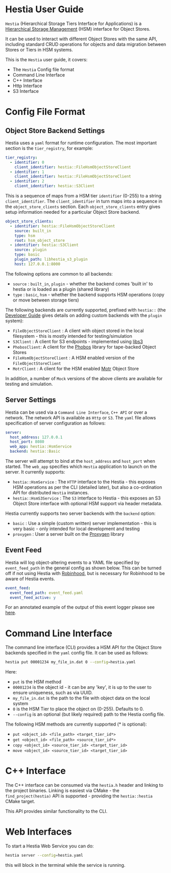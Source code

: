# Hestia User Guide

`Hestia` (Hierarchical Storage Tiers Interface for Applications) is a [Hierarchical Storage Management](https://en.wikipedia.org/wiki/Hierarchical_storage_management) (HSM) interface for Object Stores.

It can be used to interact with different Object Stores with the same API, including standard CRUD operations for objects and data migration between Stores or Tiers in HSM systems.

This is the `Hestia` user guide, it covers:

* The `Hestia` Config file format
* Command Line Interface
* C++ Interface
* Http Interface
* S3 Interface

# Config File Format

## Object Store Backend Settings

Hestia uses a `yaml` format for runtime configuration. The most important section is the `tier_registry`, for example:

```yaml
tier_registry:
  - identifier: 0
    client_identifier: hestia::FileHsmObjectStoreClient
  - identifier: 1
    client_identifier: hestia::FileHsmObjectStoreClient
  - identifier: 2
    client_identifier: hestia::S3Client
```

This is a sequence of maps from a HSM tier `identifier` (0-255) to a string `client_identifier`. The `client_identifier` in turn maps into a sequence in the `object_store_clients` section. Each `object_store_clients` entry gives setup information needed for a particular Object Store backend.

```yaml
object_store_clients:
  - identifier: hestia::FileHsmObjectStoreClient
    source: built_in
    type: hsm
    root: hsm_object_store
  - identifier: hestia::S3Client
    source: plugin
    type: basic
    plugin_path: libhestia_s3_plugin
    host: 127.0.0.1:8000
```

The following options are common to all backends:

* `source` : `built_in`, `plugin` - whether the backend comes 'built in' to hestia or is loaded as a plugin (shared library)
* `type` : `basic`, `hsm` - whether the backend supports HSM operations (copy or move between storage tiers)

The following backends are currently supported, prefixed with `hestia::` (the [Developer Guide](DeveloperGuide.md) gives details on adding custom backends with the `plugin` system):

* `FileObjectStoreClient` : A client with object stored in the local filesystem - this is mostly intended for testing/simulation
* `S3Client` : A client for S3 endpoints - implemented using [libs3](https://github.com/bji/libs3)
* `PhobosClient`: A client for the [Phobos](https://github.com/cea-hpc/phobos) library for tape-backed Object Stores
* `FileHsmObjectStoreClient` : A HSM enabled version of the `FileObjectStoreClient`
* `MotrClient` : A client for the HSM enabled [Motr](https://github.com/Seagate/cortx-motr) Object Store

In addition, a number of `Mock` versions of the above clients are available for testing and simulation.

## Server Settings

Hestia can be used via a `Command Line Interface`, `C++ API` or over a network. The network API is available as `Http` or `S3`. The `yaml` file allows specification of server configuration as follows:

```yaml
server:
  host_address: 127.0.0.1
  host_port: 8080
  web_app: hestia::HsmService
  backend: hestia::Basic
```

The server will attempt to bind at the `host_address` and `host_port` when started. The `web_app` specifies which `Hestia` application to launch on the server. It currently supports:

* `hestia::HsmService` : The `HTTP` interface to the Hestia - this exposes HSM operations as per the CLI (detailed later), but also a co-ordination API for distributed `Hestia` instances.
* `hestia::HsmS3Service` : The `S3` interface to Hestia - this exposes an S3 Object Store interface with optional HSM support via header metadata.

Hestia currently supports two server backends with the `backend` option:

* `basic` : Use a simple (custom written) server implementation - this is very basic - only intended for local development and testing
* `proxygen` : User a server built on the [Proxygen](https://github.com/facebook/proxygen) library

## Event Feed

Hestia will log object-altering events to a YAML file specified by `event_feed_path` in the general config as shown below. This can be turned off if not using Hestia with [Robinhood](https://github.com/cea-hpc/librobinhood/), but is necessary for Robinhood to be aware of Hestia events.  

```yaml
event_feed:
  event_feed_path: event_feed.yaml
  event_feed_active: y
```

For an annotated example of the output of this event logger please see [here](Markdown/event_feed_format.md).  

# Command Line Interface

The command line interface (CLI) provides a HSM API for the Object Store backends specified in the `yaml` config file. It can be used as follows:

```bash
hestia put 00001234 my_file_in.dat 0 --config=hestia.yaml
```

Here:
* `put` is the HSM method
* `00001234` is the object id - it can be any 'key', it is up to the user to ensure uniqueness, such as via UUID.
* `my_file_in.dat` is the path to the file with object data on the local system
* `0` is the HSM Tier to place the object on (0-255). Defaults to 0.
* `--config` is an optional (but likely required) path to the Hestia config file.

The following HSM methods are currently supported (* is optional):

* `put <object_id> <file_path> <target_tier_id*>`
* `get <object_id> <file_path> <source_tier_id*>`
* `copy <object_id> <source_tier_id> <target_tier_id>`
* `move <object_id> <source_tier_id> <target_tier_id>`

# C++ Interface

The C++ interface can be consumed via the `hestia.h` header and linking to the project binaries. Linking is easiest via CMake - the `find_project(hestia)` API is supported - providing the `hestia::hestia` CMake target.

This API provides similar functionality to the CLI.

# Web Interfaces

To start a Hestia Web Service you can do:

```bash
hestia server --config=hestia.yaml
```

this will block in the terminal while the service is running.